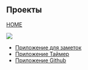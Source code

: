 ## Проекты

[HOME](../../README.md)

![](../images/projects.png)

- [Приложение для заметок](notes.md)
- [Приложение Таймер](timer.md)
- [Приложение Github](github-app.md)
